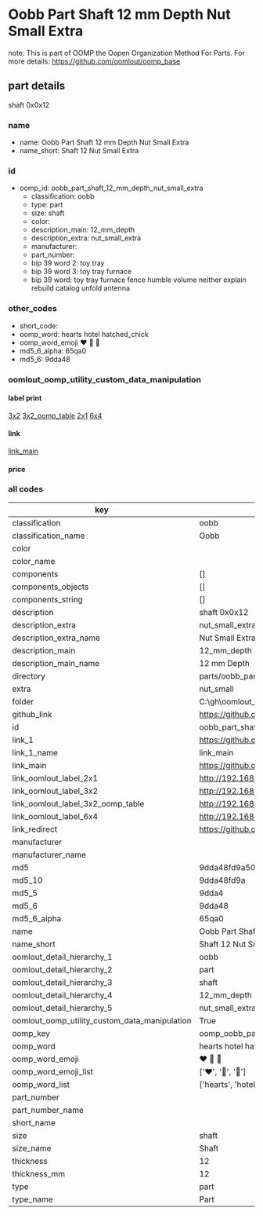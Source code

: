# Oobb Part Shaft 12 mm Depth Nut Small Extra  

note: This is part of OOMP the Oopen Organization Method For Parts. For more details: https://github.com/oomlout/oomp_base

##  part details
  



shaft 0x0x12



### name
* name: Oobb Part Shaft 12 mm Depth Nut Small Extra
* name_short: Shaft 12 Nut Small Extra
### id
* oomp_id: oobb_part_shaft_12_mm_depth_nut_small_extra
  * classification: oobb
  * type: part
  * size: shaft
  * color: 
  * description_main: 12_mm_depth
  * description_extra: nut_small_extra
  * manufacturer: 
  * part_number: 
  * bip 39 word 2: toy tray
  * bip 39 word 3: toy tray furnace
  * bip 39 word: toy tray furnace fence humble volume neither explain rebuild catalog unfold antenna

### other_codes
* short_code: 
* oomp_word: hearts hotel hatched_chick
* oomp_word_emoji :hearts: :hotel: :hatched_chick:
* md5_6_alpha: 65qa0
* md5_6: 9dda48






### oomlout_oomp_utility_custom_data_manipulation
#### label print
[3x2](http://192.168.1.245:1112/?label=oomp%2065qa0)
[3x2_oomp_table](http://192.168.1.108:1112/?label=oomp%2065qa0)
[2x1](http://192.168.1.242:1112/?label=oomp%2065qa0)
[6x4](http://192.168.1.55:1112/?label=oomp%2065qa0)    

#### link

[link_main](https://github.com/oomlout/oomlout_oobb_version_4_generated_parts/tree/main/navigation_oomp/oobb/part/shaft/12_mm_depth/nut_small_extra/part)                              

#### price







### all codes 
| key | value |  
| --- | --- |  
| classification | oobb |  
| classification_name | Oobb |  
| color |  |  
| color_name |  |  
| components | [] |  
| components_objects | [] |  
| components_string | [] |  
| description | shaft 0x0x12 |  
| description_extra | nut_small_extra |  
| description_extra_name | Nut Small Extra |  
| description_main | 12_mm_depth |  
| description_main_name | 12 mm Depth |  
| directory | parts/oobb_part_shaft_12_mm_depth_nut_small_extra |  
| extra | nut_small |  
| folder | C:\gh\oomlout_oobb_version_4_generated_parts\parts\oobb_part_shaft_12_mm_depth_nut_small_extra |  
| github_link | https://github.com/oomlout/oomlout_oomp_part_src/tree/main/parts/oobb_part_shaft_12_mm_depth_nut_small_extra |  
| id | oobb_part_shaft_12_mm_depth_nut_small_extra |  
| link_1 | https://github.com/oomlout/oomlout_oobb_version_4_generated_parts/tree/main/navigation_oomp/oobb/part/shaft/12_mm_depth/nut_small_extra/part |  
| link_1_name | link_main |  
| link_main | https://github.com/oomlout/oomlout_oobb_version_4_generated_parts/tree/main/navigation_oomp/oobb/part/shaft/12_mm_depth/nut_small_extra/part |  
| link_oomlout_label_2x1 | http://192.168.1.242:1112/?label=oomp%2065qa0 |  
| link_oomlout_label_3x2 | http://192.168.1.245:1112/?label=oomp%2065qa0 |  
| link_oomlout_label_3x2_oomp_table | http://192.168.1.108:1112/?label=oomp%2065qa0 |  
| link_oomlout_label_6x4 | http://192.168.1.55:1112/?label=oomp%2065qa0 |  
| link_redirect | https://github.com/oomlout/oomlout_oobb_version_4_generated_parts/tree/main/parts/oobb_shaft_12_ex_nut_small |  
| manufacturer |  |  
| manufacturer_name |  |  
| md5 | 9dda48fd9a509287d7377550bcb9ef33 |  
| md5_10 | 9dda48fd9a |  
| md5_5 | 9dda4 |  
| md5_6 | 9dda48 |  
| md5_6_alpha | 65qa0 |  
| name | Oobb Part Shaft 12 mm Depth Nut Small Extra |  
| name_short | Shaft 12 Nut Small Extra |  
| oomlout_detail_hierarchy_1 | oobb |  
| oomlout_detail_hierarchy_2 | part |  
| oomlout_detail_hierarchy_3 | shaft |  
| oomlout_detail_hierarchy_4 | 12_mm_depth |  
| oomlout_detail_hierarchy_5 | nut_small_extra |  
| oomlout_oomp_utility_custom_data_manipulation | True |  
| oomp_key | oomp_oobb_part_shaft_12_mm_depth_nut_small_extra |  
| oomp_word | hearts hotel hatched_chick |  
| oomp_word_emoji | :hearts: :hotel: :hatched_chick: |  
| oomp_word_emoji_list | [':hearts:', ':hotel:', ':hatched_chick:'] |  
| oomp_word_list | ['hearts', 'hotel', 'hatched_chick'] |  
| part_number |  |  
| part_number_name |  |  
| short_name |  |  
| size | shaft |  
| size_name | Shaft |  
| thickness | 12 |  
| thickness_mm | 12 |  
| type | part |  
| type_name | Part |  
